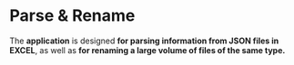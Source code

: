 # **Parse & Rename**
The **application** is designed **for parsing information from JSON files in EXCEL**, as well as **for renaming a large volume of files of the same type.**